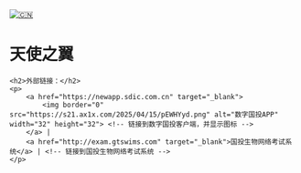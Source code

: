 <!DOCTYPE html>
<html>
<head>
    <meta charset="UTF-8"> <!-- 设置网页字符编码为UTF-8 -->
    <meta name="viewport" content="width=device-width, initial-scale=1.0"> <!-- 响应式设计：确保网页在不同设备上自适应 -->
    <title>勝利的凱歌</title> <!-- 网页的标题 -->
    <link rel="stylesheet" href="styles.css"> <!-- 引入外部CSS文件 -->

<!--在<head>后加入如下代码（设置页面过期）-->
<meta http-equiv="cache-control" content="no-cache, no-store, must-revalidate">
<meta http-equiv="pragma" content="no-cache">
<meta http-equiv="expires" content="0">
<!--在</head>前加入如上代码（设置页面过期）-->

<!--在<head>后加入如下代码（使用window.location.replace()替换了history.go(-1)）-->
<SCRIPT language=JavaScript>
function password() {
    var maxAttempts = 3; // 最大尝试次数
    var correctPasswords = ["逢考必過","𰻝", "𰻞"]; // 支持多个密码
    var attempts = 0; // 当前尝试次数

    while (attempts < maxAttempts) {
        var pass1 = prompt('㊗️您考試💯。請輸入：逢考必過', '逢考必過');
        if (!pass1) { // 如果用户取消输入
            alert('您取消了操作，页面将返回上一页');
            window.location.replace("https://sdic.pages.dev"); // 替换为上一页的地址
            return; // 提前退出函数
        }
        if (correctPasswords.includes(pass1)) { // 检查密码是否在数组中
            alert('密码正确！');
            return "密码验证通过"; // 返回一个明确的值
        } else {
            attempts++;
            alert('密码错误！您还有 ' + (maxAttempts - attempts) + ' 次机会');
        }
    }
    alert('您已用完所有尝试机会，页面将返回上一页');
    window.location.replace("https://sdic.pages.dev"); // 替换为上一页的地址
    return "密码验证失败"; // 返回一个明确的值
}

// 调用函数，但不直接写入文档
password();
</SCRIPT>
<!--在</head>前加入如上代码（使用window.location.replace()替换了history.go(-1)）-->

</head>
<body>
    <div class="header"> <!-- 页面头部 -->
		<a href="https://zuqiuxiaojiang.github.io" target="_blank">
			<img src="https://s21.ax1x.com/2025/04/15/pEWH3WD.png" alt="🇨🇳"> <!-- 显示Logo -->
		</a>
        <h1>天使之翼</h1> <!-- 页面主标题 -->
    </div>

	<h2>外部链接：</h2>
	<p>
		<a href="https://newapp.sdic.com.cn" target="_blank">
			<img border="0" src="https://s21.ax1x.com/2025/04/15/pEWHYyd.png" alt="数字国投APP" width="32" height="32"> <!-- 链接到数字国投客户端，并显示图标 -->
		</a> | 
		<a href="http://exam.gtswims.com" target="_blank">国投生物网络考试系统</a> | <!-- 链接到国投生物网络考试系统 -->
	</p>

</body>
</html>